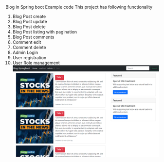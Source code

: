 Blog in Spring boot Example code
This project has following functionality

1. Blog Post create
2. Blog Post update
3. Blog Post delete
4. Blog Post listing with pagination
5. Blog Post comments
6. Comment edit
7. Comment delete
8. Admin Login
9. User registration
10. User Role management
    ![Post Posts](https://github.com/purab/blog-application-spring-boot/blob/master/images/blog01.PNG)